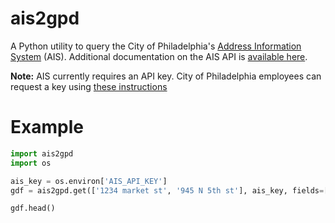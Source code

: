 # ais2gpd

A Python utility to query the City of Philadelphia's [Address Information System](https://github.com/CityOfPhiladelphia/ais) (AIS).
Additional documentation on the AIS API is [available here](https://github.com/CityOfPhiladelphia/ais/blob/master/docs/APIUSAGE.md).

**Note:** AIS currently requires an API key. City of Philadelphia employees can request a key using [these instructions](https://github.com/CityOfPhiladelphia/ais/blob/master/docs/APIUSAGE.md#authentication)

# Example

```python
import ais2gpd
import os

ais_key = os.environ['AIS_API_KEY']
gdf = ais2gpd.get(['1234 market st', '945 N 5th st'], ais_key, fields=['zip_code', 'police_district'])

gdf.head()
```
